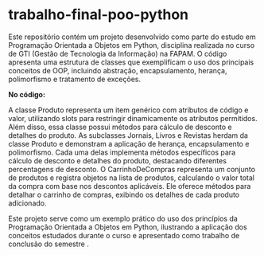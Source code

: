 # trabalho-final-poo-python
Este repositório contém um projeto desenvolvido como parte do estudo em Programação Orientada a Objetos em Python, disciplina realizada no curso de GTI (Gestão de Tecnologia da Informação) na FAPAM. O código apresenta uma estrutura de classes que exemplificam o uso dos principais conceitos de OOP, incluindo abstração, encapsulamento, herança, polimorfismo e tratamento de exceções.
<p><b>No código:</b></p>
<p>A classe Produto representa um item genérico com atributos de código e valor, utilizando slots para restringir dinamicamente os atributos permitidos. Além disso, essa classe possui métodos para cálculo de desconto e detalhes do produto. As subclasses Jornais, Livros e Revistas herdam da classe Produto e demonstram a aplicação de herança, encapsulamento e polimorfismo. Cada uma delas implementa métodos específicos para cálculo de desconto e detalhes do produto, destacando diferentes percentagens de desconto. O CarrinhoDeCompras representa um conjunto de produtos e registra objetos na lista de produtos, calculando o valor total da compra com base nos descontos aplicáveis. Ele oferece métodos para detalhar o carrinho de compras, exibindo os detalhes de cada produto adicionado.</p>

Este projeto serve como um exemplo prático do uso dos princípios da Programação Orientada a Objetos em Python, ilustrando a aplicação dos conceitos estudados durante o curso e apresentado como trabalho de conclusão do semestre .
